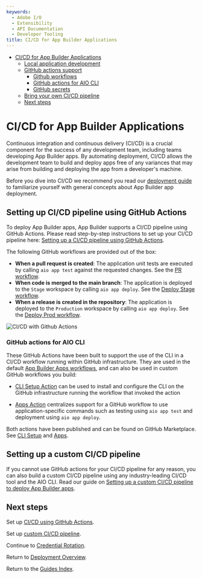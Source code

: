 ```yaml
---
keywords:
  - Adobe I/O
  - Extensibility
  - API Documentation
  - Developer Tooling
title: CI/CD for App Builder Applications
---
```


+ [CI/CD for App Builder Applications](#cicd-for-app-builder-applications)
  + [Local application development](#local-application-development)
  + [GitHub actions support](#github-actions-support)
    + [Github workflows](#github-workflows)
    + [GitHub actions for AIO CLI](#github-actions-for-aio-cli)
    + [GitHub secrets](#github-secrets)
  + [Bring your own CI/CD pipeline](#bring-your-own-cicd-pipeline)
  + [Next steps](#next-steps)


# CI/CD for App Builder Applications

Continuous integration and continuous delivery (CI/CD) is a crucial component for the success of any development team, including teams developing App Builder apps. By automating deployment, CI/CD allows the development team to build and deploy apps free of any variances that may arise from building and deploying the app from a developer's machine.

Before you dive into CI/CD we recommend you read our [deployment guide](deployment.md) to familiarize yourself with general concepts about App Builder app deployment.

## Setting up CI/CD pipeline using GitHub Actions

To deploy App Builder apps, App Builder supports a CI/CD pipeline using GitHub Actions. Please read step-by-step instructions to set up your CI/CD pipeline here: [Setting up a CI/CD pipeline using GitHub Actions](./cicd-using-github-actions.md).

The following GitHub workflows are provided out of the box:

+ **When a pull request is created**: The application unit tests are executed by calling `aio app test` against the requested changes. See the [PR workflow](https://github.com/adobe/generator-aio-app/blob/master/generators/add-ci/.github/workflows/pr_test.yml).
+ **When code is merged to the main branch**: The application is deployed to the `Stage` workspace by calling `aio app deploy`. See the [Deploy Stage workflow](https://github.com/adobe/generator-aio-app/blob/master/generators/add-ci/.github/workflows/deploy_stage.yml).
+ **When a release is created in the repository**: The application is deployed to the `Production` workspace by calling `aio app deploy`. See the [Deploy Prod workflow](https://github.com/adobe/generator-aio-app/blob/master/generators/add-ci/.github/workflows/deploy_prod.yml).

![CI/CD with Github Actions](../../../images/ci-cd-github-actions-architecture.png)

### GitHub actions for AIO CLI

These GitHub Actions have been built to support the use of the CLI in a CI/CD workflow running within GitHub infrastructure. They are used in the default [App Builder Apps workflows](https://github.com/adobe/generator-aio-app/tree/master/generators/add-ci/.github/workflows), and can also be used in custom GitHub workflows you build:

- [CLI Setup Action](https://github.com/adobe/aio-cli-setup-action) can be used to install and configure the CLI on the GitHub infrastructure running the workflow that invoked the action

- [Apps Action](https://github.com/adobe/aio-apps-action) centralizes support for a GitHub workflow to use application-specific commands such as testing using `aio app test` and deployment using `aio app deploy`.

Both actions have been published and can be found on GitHub Marketplace. See [CLI Setup](https://github.com/marketplace/actions/aio-cli-setup) and [Apps](https://github.com/marketplace/actions/aio-apps).

## Setting up a custom CI/CD pipeline

If you cannot use GitHub actions for your CI/CD pipeline for any reason, you can also build a custom CI/CD pipeline using any industry-leading CI/CD tool and the AIO CLI. Read our guide on [Setting up a custom CI/CD pipeline to deploy App Builder apps](./cicd-custom.md).

## Next steps

Set up [CI/CD using GitHub Actions](cicd-using-github-actions.md).

Set up [custom CI/CD pipeline](cicd-custom.md).

Continue to [Credential Rotation](credential-rotation.md).

Return to [Deployment Overview](deployment.md).

Return to the [Guides Index](../../index.md).

